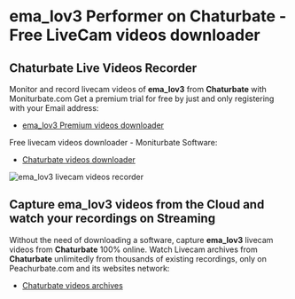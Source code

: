# ema_lov3 Performer on Chaturbate - Free LiveCam videos downloader

## Chaturbate Live Videos Recorder

Monitor and record livecam videos of **ema_lov3** from **Chaturbate** with Moniturbate.com
Get a premium trial for free by just and only registering with your Email address:
* [ema_lov3 Premium videos downloader](https://moniturbate.com/request-demo-licence-key.html)

Free livecam videos downloader - Moniturbate Software:
* [Chaturbate videos downloader](https://moniturbate.com/moniturbate-download-software.html)

![ema_lov3 livecam videos recorder](https://peachurnet.com/templates/moniturbate-software.png)


## Capture ema_lov3 videos from the Cloud and watch your recordings on Streaming

Without the need of downloading a software, capture **ema_lov3** livecam videos from **Chaturbate** 100% online.
Watch Livecam archives from **Chaturbate** unlimitedly from thousands of existing recordings, only on Peachurbate.com and its websites network:
* [Chaturbate videos archives](https://peachurnet.com/)